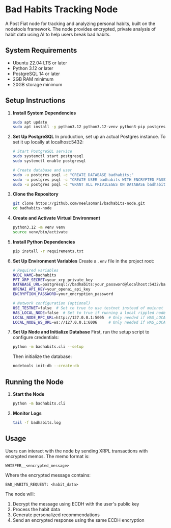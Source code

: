 # Bad Habits Tracking Node

A Post Fiat node for tracking and analyzing personal habits, built on the nodetools framework. The node provides encrypted, private analysis of habit data using AI to help users break bad habits.

## System Requirements

- Ubuntu 22.04 LTS or later
- Python 3.12 or later
- PostgreSQL 14 or later
- 2GB RAM minimum
- 20GB storage minimum

## Setup Instructions

1. **Install System Dependencies**
   ```bash
   sudo apt update
   sudo apt install -y python3.12 python3.12-venv python3-pip postgresql postgresql-contrib
   ```

2. **Set Up PostgreSQL**
In production, set up an actual Postgres instance. To set it up locally at localhost:5432:
   ```bash
   # Start PostgreSQL service
   sudo systemctl start postgresql
   sudo systemctl enable postgresql

   # Create database and user
   sudo -u postgres psql -c "CREATE DATABASE badhabits;"
   sudo -u postgres psql -c "CREATE USER badhabits WITH ENCRYPTED PASSWORD 'your_password';"
   sudo -u postgres psql -c "GRANT ALL PRIVILEGES ON DATABASE badhabits TO badhabits;"
   ```

3. **Clone the Repository**
   ```bash
   git clone https://github.com/neelsomani/badhabits-node.git
   cd badhabits-node
   ```

4. **Create and Activate Virtual Environment**
   ```bash
   python3.12 -m venv venv
   source venv/bin/activate
   ```

5. **Install Python Dependencies**
   ```bash
   pip install -r requirements.txt
   ```

6. **Set Up Environment Variables**
   Create a `.env` file in the project root:
   ```bash
   # Required variables
   NODE_NAME=badhabits
   PFT_XRP_SECRET=your_xrp_private_key
   DATABASE_URL=postgresql://badhabits:your_password@localhost:5432/badhabits
   OPENAI_API_KEY=your_openai_api_key
   ENCRYPTION_PASSWORD=your_encryption_password

   # Network configuration (optional)
   USE_TESTNET=false  # Set to true to use testnet instead of mainnet
   HAS_LOCAL_NODE=false  # Set to true if running a local rippled node
   LOCAL_NODE_RPC_URL=http://127.0.0.1:5005  # Only needed if HAS_LOCAL_NODE=true
   LOCAL_NODE_WS_URL=ws://127.0.0.1:6006     # Only needed if HAS_LOCAL_NODE=true
   ```

7. **Set Up Node and Initialize Database**
   First, run the setup script to configure credentials:
   ```bash
   python -m badhabits.cli --setup
   ```
   Then initialize the database:
   ```bash
   nodetools init-db --create-db
   ```

## Running the Node

1. **Start the Node**
   ```bash
   python -m badhabits.cli
   ```

2. **Monitor Logs**
   ```bash
   tail -f badhabits.log
   ```

## Usage

Users can interact with the node by sending XRPL transactions with encrypted memos. The memo format is:

```
WHISPER__<encrypted_message>
```

Where the encrypted message contains:
```
BAD_HABITS_REQUEST: <habit_data>
```

The node will:
1. Decrypt the message using ECDH with the user's public key
2. Process the habit data
3. Generate personalized recommendations
4. Send an encrypted response using the same ECDH encryption
